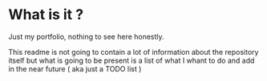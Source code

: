 What is it ?
========================

Just my portfolio, nothing to see here honestly.

This readme is not going to contain a lot of information about the repository
itself but what is going to be present is a list of what I whant to do and add 
in the near future ( aka just a TODO list )


